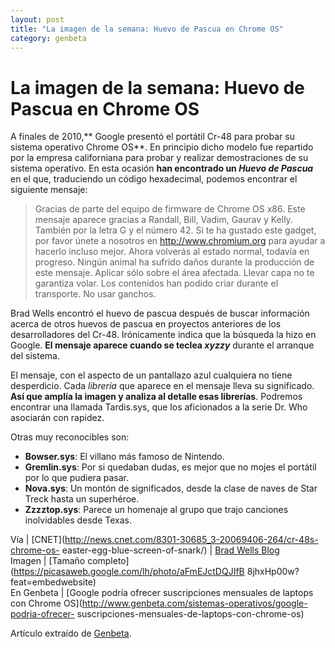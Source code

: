 ```yaml
---
layout: post
title: "La imagen de la semana: Huevo de Pascua en Chrome OS"
category: genbeta
---
```


# La imagen de la semana: Huevo de Pascua en Chrome OS

A finales de 2010,** Google presentó el portátil Cr-48 para probar su sistema
operativo Chrome OS**. En principio dicho modelo fue repartido por la empresa
californiana para probar y realizar demostraciones de su sistema operativo. En
esta ocasión **han encontrado un _Huevo de Pascua_** en el que, traduciendo un
código hexadecimal, podemos encontrar el siguiente mensaje:

> Gracias de parte del equipo de firmware de Chrome OS x86. Este mensaje
aparece gracias a Randall, Bill, Vadim, Gaurav y Kelly. También por la letra G
y el número 42. Si te ha gustado este gadget, por favor únete a nosotros en
http://www.chromium.org para ayudar a hacerlo incluso mejor. Ahora volverás al
estado normal, todavía en progreso. Ningún animal ha sufrido daños durante la
producción de este mensaje. Aplicar sólo sobre el área afectada. Llevar capa
no te garantiza volar. Los contenidos han podido criar durante el transporte.
No usar ganchos.

  
  
Brad Wells encontró el huevo de pascua después de buscar información acerca de
otros huevos de pascua en proyectos anteriores de los desarrolladores del
Cr-48. Irónicamente indica que la búsqueda la hizo en Google. **El mensaje
aparece cuando se teclea _xyzzy_** durante el arranque del sistema.

El mensaje, con el aspecto de un pantallazo azul cualquiera no tiene
desperdicio. Cada _librería_ que aparece en el mensaje lleva su significado.
**Así que amplía la imagen y analiza al detalle esas librerías**. Podremos
encontrar una llamada Tardis.sys, que los aficionados a la serie Dr. Who
asociarán con rapidez.

Otras muy reconocibles son:

  * **Bowser.sys**: El villano más famoso de Nintendo.
  * **Gremlin.sys**: Por si quedaban dudas, es mejor que no mojes el portátil por lo que pudiera pasar.
  * **Nova.sys**: Un montón de significados, desde la clase de naves de Star Treck hasta un superhéroe.
  * **Zzzztop.sys**: Parece un homenaje al grupo que trajo canciones inolvidables desde Texas.

Vía | [CNET](http://news.cnet.com/8301-30685_3-20069406-264/cr-48s-chrome-os-
easter-egg-blue-screen-of-snark/) | [Brad Wells
Blog](http://wellsb.com/post/6161876985/how-i-cracked-the-cr-48-easter-egg)  
Imagen | [Tamaño completo](https://picasaweb.google.com/lh/photo/aFmEJctDQJIfB
8jhxHp00w?feat=embedwebsite)  
En Genbeta | [Google podría ofrecer suscripciones mensuales de laptops con
Chrome OS](http://www.genbeta.com/sistemas-operativos/google-podria-ofrecer-
suscripciones-mensuales-de-laptops-con-chrome-os)

Artículo extraído de [Genbeta](http://www.genbeta.com).